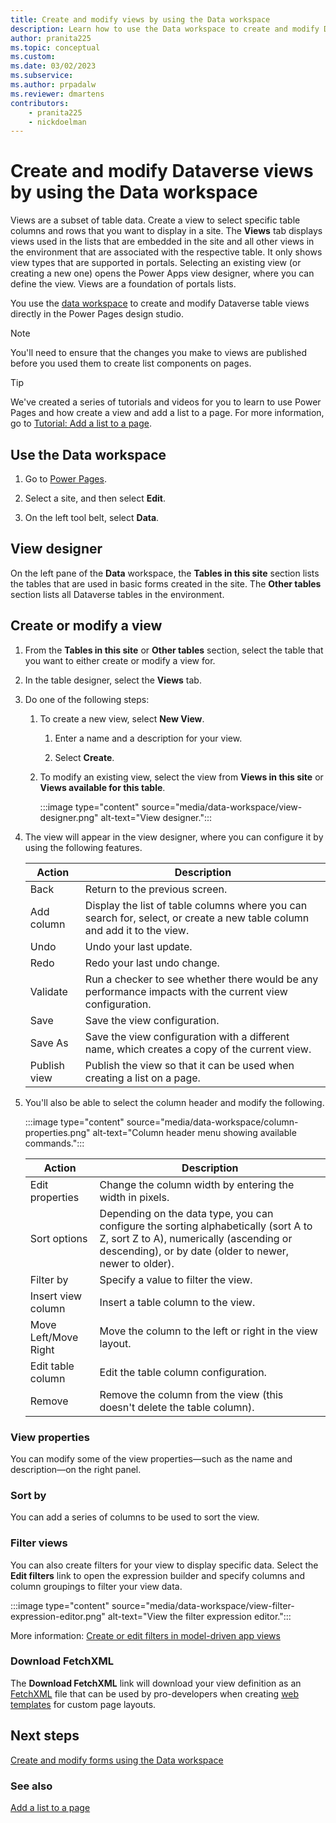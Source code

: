 ```yaml
---
title: Create and modify views by using the Data workspace
description: Learn how to use the Data workspace to create and modify Dataverse views.
author: pranita225
ms.topic: conceptual
ms.custom: 
ms.date: 03/02/2023
ms.subservice:
ms.author: prpadalw
ms.reviewer: dmartens
contributors:
    - pranita225
    - nickdoelman
---
```


# Create and modify Dataverse views by using the Data workspace

Views are a subset of table data. Create a view to select specific table columns and rows that you want to display in a site. The **Views** tab displays views used in the lists that are embedded in the site and all other views in the environment that are associated with the respective table. It only shows view types that are supported in portals. Selecting an existing view (or creating a new one) opens the Power Apps view designer, where you can define the view. Views are a foundation of portals lists.

You use the [data workspace](..\getting-started\use-data-workspace.md) to create and modify Dataverse table views directly in the Power Pages design studio.

> [!NOTE]
> You'll need to ensure that the changes you make to views are published before you used them to create list components on pages.

> [!TIP]
> We've created a series of tutorials and videos for you to learn to use Power Pages and how create a view and add a list to a page. For more information, go to [Tutorial: Add a list to a page](../getting-started/tutorial-add-list-to-page.md).

## Use the Data workspace

1. Go to [Power Pages](https://make.powerpages.microsoft.com/).

1. Select a site, and then select **Edit**.

1. On the left tool belt, select **Data**.

## View designer

On the left pane of the **Data** workspace, the **Tables in this site** section lists the tables that are used in basic forms created in the site. The **Other tables** section lists all Dataverse tables in the environment.

## Create or modify a view

1. From the **Tables in this site** or **Other tables** section, select the table that you want to either create or modify a view for.

1. In the table designer, select the **Views** tab.

1. Do one of the following steps:

    1. To create a new view, select **New View**.

       1. Enter a name and a description for your view.

       1. Select **Create**.

    1. To modify an existing view, select the view from **Views in this site** or **Views available for this table**. 

       :::image type="content" source="media/data-workspace/view-designer.png" alt-text="View designer.":::

1. The view will appear in the view designer, where you can configure it by using the following features.

    | Action | Description |
    | - | - |
    | Back | Return to the previous screen. |
    | Add column | Display the list of table columns where you can search for, select, or create a new table column and add it to the view. |
    | Undo | Undo your last update. |
    | Redo | Redo your last undo change. |
    | Validate | Run a checker to see whether there would be any performance impacts with the current view configuration. |
    | Save | Save the view configuration. |
    | Save As | Save the view configuration with a different name, which creates a copy of the current view. |
    | Publish view | Publish the view so that it can be used when creating a list on a page. |

1. You'll also be able to select the column header and modify the following.

    :::image type="content" source="media/data-workspace/column-properties.png" alt-text="Column header menu showing available commands.":::

    | Action | Description |
    | - | - |
    | Edit properties | Change the column width by entering the width in pixels. |
    | Sort options | Depending on the data type, you can configure the sorting alphabetically (sort A to Z, sort Z to A), numerically (ascending or descending), or by date (older to newer, newer to older). |
    | Filter by | Specify a value to filter the view. |
    | Insert view column | Insert a table column to the view. |
    | Move Left/Move Right | Move the column to the left or right in the view layout. |
    | Edit table column | Edit the table column configuration. |
    | Remove | Remove the column from the view (this doesn't delete the table column). |

### View properties

You can modify some of the view properties—such as the name and description—on the right panel.

### Sort by

You can add a series of columns to be used to sort the view.

### Filter views

You can also create filters for your view to display specific data. Select the **Edit filters** link to open the expression builder and specify columns and column groupings to filter your view data.

:::image type="content" source="media/data-workspace/view-filter-expression-editor.png" alt-text="View the filter expression editor.":::

More information: [Create or edit filters in model-driven app views](/power-apps/maker/model-driven-apps/create-edit-view-filters)

### Download FetchXML

The **Download FetchXML** link will download your view definition as an [FetchXML](/power-apps/developer/data-platform/use-fetchxml-construct-query) file that can be used by pro-developers when creating [web templates](web-templates.md) for custom page layouts.

## Next steps

[Create and modify forms using the Data workspace](data-workspace-forms.md)

### See also

[Add a list to a page](../getting-started/add-list.md)

